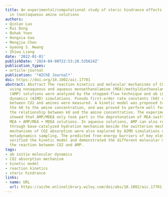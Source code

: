 ```yaml
---
title: An experimental/computational study of steric hindrance effects on CO2 absorption
  in (non)aqueous amine solutions
authors:
- Qinlan Luo
- Rui Dong
- Bohak Yoon
- Hongxia Gao
- Mengjie Chen
- Gyeong S. Hwang
- Zhiwu Liang
date: '2022-01-01'
publishDate: '2024-04-08T22:53:28.535624Z'
publication_types:
- article-journal
publication: '*AIChE Journal*'
doi: https://doi.org/10.1002/aic.17701
abstract: Abstract The reaction kinetics and molecular mechanisms of CO2 absorption
  using nonaqueous and aqueous monoethanolamine (MEA)/methyldiethanolamine (MDEA)/2-amino-2-methy-1-propanol
  (AMP) solutions were analyzed by the stopped-flow technique and ab initio molecular
  dynamics (AIMD) simulations. Pseudo first-order rate constants (k0) of reactions
  between CO2 and amines were measured. A kinetic model was proposed to correlate
  the k0 to the amine concentration, and was proved to perform well for predicting
  the relationship between k0 and the amine concentration. The experimental results
  showed that AMP/MDEA only took part in the deprotonation of MEA-zwitterion in nonaqueous
  MEA + AMP/MEA + MDEA solutions. In aqueous solutions, AMP can also react with CO2
  through base-catalyzed hydration mechanism beside the zwitterion mechanism. Molecular
  mechanisms of CO2 absorption were also explored by AIMD simulations coupled with
  metadynamics sampling. The predicted free-energy barriers of key elementary reactions
  verified the kinetic model and demonstrated the different molecular mechanisms for
  the reaction between CO2 and AMP.
tags:
- ab initio molecular dynamics
- CO2 absorption mechanism
- kinetic model
- reaction kinetics
- steric hindrance
links:
- name: URL
  url: https://aiche.onlinelibrary.wiley.com/doi/abs/10.1002/aic.17701
---
```


